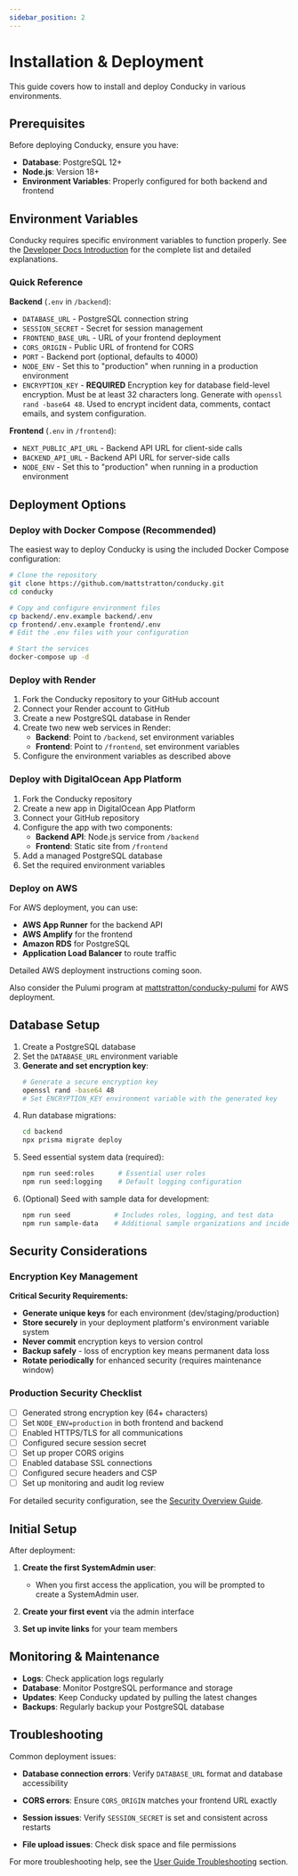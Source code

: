 ```yaml
---
sidebar_position: 2
---
```


# Installation & Deployment

This guide covers how to install and deploy Conducky in various environments.

## Prerequisites

Before deploying Conducky, ensure you have:

- **Database**: PostgreSQL 12+ 
- **Node.js**: Version 18+ 
- **Environment Variables**: Properly configured for both backend and frontend

## Environment Variables

Conducky requires specific environment variables to function properly. See the [Developer Docs Introduction](../developer-docs/intro.md#environment-variables-standardized) for the complete list and detailed explanations.

### Quick Reference

**Backend** (`.env` in `/backend`):

- `DATABASE_URL` - PostgreSQL connection string
- `SESSION_SECRET` - Secret for session management
- `FRONTEND_BASE_URL` - URL of your frontend deployment
- `CORS_ORIGIN` - Public URL of frontend for CORS
- `PORT` - Backend port (optional, defaults to 4000)
- `NODE_ENV` - Set this to "production" when running in a production environment
- `ENCRYPTION_KEY` - **REQUIRED** Encryption key for database field-level encryption. Must be at least 32 characters long. Generate with `openssl rand -base64 48`. Used to encrypt incident data, comments, contact emails, and system configuration.

**Frontend** (`.env` in `/frontend`):

- `NEXT_PUBLIC_API_URL` - Backend API URL for client-side calls
- `BACKEND_API_URL` - Backend API URL for server-side calls
- `NODE_ENV` - Set this to "production" when running in a production environment

## Deployment Options

### Deploy with Docker Compose (Recommended)

The easiest way to deploy Conducky is using the included Docker Compose configuration:

```bash
# Clone the repository
git clone https://github.com/mattstratton/conducky.git
cd conducky

# Copy and configure environment files
cp backend/.env.example backend/.env
cp frontend/.env.example frontend/.env
# Edit the .env files with your configuration

# Start the services
docker-compose up -d
```

### Deploy with Render

1. Fork the Conducky repository to your GitHub account
2. Connect your Render account to GitHub
3. Create a new PostgreSQL database in Render
4. Create two new web services in Render:
   - **Backend**: Point to `/backend`, set environment variables
   - **Frontend**: Point to `/frontend`, set environment variables
5. Configure the environment variables as described above

### Deploy with DigitalOcean App Platform

1. Fork the Conducky repository
2. Create a new app in DigitalOcean App Platform
3. Connect your GitHub repository
4. Configure the app with two components:
   - **Backend API**: Node.js service from `/backend`
   - **Frontend**: Static site from `/frontend` 
5. Add a managed PostgreSQL database
6. Set the required environment variables

### Deploy on AWS

For AWS deployment, you can use:

- **AWS App Runner** for the backend API
- **AWS Amplify** for the frontend
- **Amazon RDS** for PostgreSQL
- **Application Load Balancer** to route traffic

Detailed AWS deployment instructions coming soon.

Also consider the Pulumi program at [mattstratton/conducky-pulumi](https://github.com/mattstratton/conducky-pulumi) for AWS deployment.

## Database Setup

1. Create a PostgreSQL database
2. Set the `DATABASE_URL` environment variable  
3. **Generate and set encryption key**:
   ```bash
   # Generate a secure encryption key
   openssl rand -base64 48
   # Set ENCRYPTION_KEY environment variable with the generated key
   ```
4. Run database migrations:
   ```bash
   cd backend
   npx prisma migrate deploy
   ```
5. Seed essential system data (required):
   ```bash
   npm run seed:roles      # Essential user roles
   npm run seed:logging    # Default logging configuration
   ```
6. (Optional) Seed with sample data for development:
   ```bash
   npm run seed           # Includes roles, logging, and test data
   npm run sample-data    # Additional sample organizations and incidents
   ```

## Security Considerations

### Encryption Key Management

**Critical Security Requirements:**

- **Generate unique keys** for each environment (dev/staging/production)
- **Store securely** in your deployment platform's environment variable system  
- **Never commit** encryption keys to version control
- **Backup safely** - loss of encryption key means permanent data loss
- **Rotate periodically** for enhanced security (requires maintenance window)

### Production Security Checklist

- [ ] Generated strong encryption key (64+ characters)
- [ ] Set `NODE_ENV=production` in both frontend and backend
- [ ] Enabled HTTPS/TLS for all communications
- [ ] Configured secure session secret
- [ ] Set up proper CORS origins
- [ ] Enabled database SSL connections
- [ ] Configured secure headers and CSP
- [ ] Set up monitoring and audit log review

For detailed security configuration, see the [Security Overview Guide](security-overview.md).

## Initial Setup

After deployment:

1. **Create the first SystemAdmin user**:
   - When you first access the application, you will be prompted to create a SystemAdmin user.

2. **Create your first event** via the admin interface

3. **Set up invite links** for your team members

## Monitoring & Maintenance

- **Logs**: Check application logs regularly
- **Database**: Monitor PostgreSQL performance and storage
- **Updates**: Keep Conducky updated by pulling the latest changes
- **Backups**: Regularly backup your PostgreSQL database

## Troubleshooting

Common deployment issues:

- **Database connection errors**: Verify `DATABASE_URL` format and database accessibility
- **CORS errors**: Ensure `CORS_ORIGIN` matches your frontend URL exactly
- **Session issues**: Verify `SESSION_SECRET` is set and consistent across restarts

- **File upload issues**: Check disk space and file permissions

For more troubleshooting help, see the [User Guide Troubleshooting](../user-guide/troubleshooting) section. 